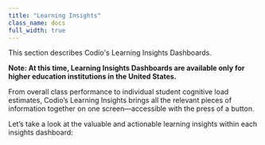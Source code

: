 ```yaml
---
title: "Learning Insights"
class_name: docs
full_width: true
---
```


This section describes Codio's Learning Insights Dashboards.

**Note: At this time, Learning Insights Dashboards are available only for higher education institutions in the United States.**

From overall class performance to individual student cognitive load estimates, Codio’s Learning Insights brings all the relevant pieces of information together on one screen—accessible with the press of a button.

Let’s take a look at the valuable and actionable learning insights within each insights dashboard: